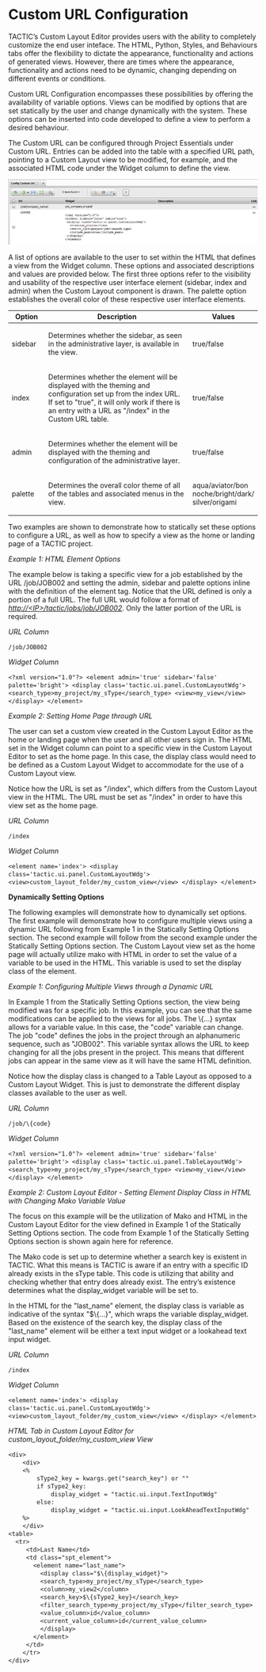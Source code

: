 # Custom URL Configuration

TACTIC’s Custom Layout Editor provides users with the ability to
completely customize the end user inteface. The HTML, Python, Styles,
and Behaviours tabs offer the flexibility to dictate the appearance,
functionality and actions of generated views. However, there are times
where the appearance, functionality and actions need to be dynamic,
changing depending on different events or conditions.

Custom URL Configuration encompasses these possibilities by offering the
availability of variable options. Views can be modified by options that
are set statically by the user and change dynamically with the system.
These options can be inserted into code developed to define a view to
perform a desired behaviour.

The Custom URL can be configured through Project Essentials under Custom
URL. Entries can be added into the table with a specified URL path,
pointing to a Custom Layout view to be modified, for example, and the
associated HTML code under the Widget column to define the view.

![image](media/Custom%20URL.png)

A list of options are available to the user to set within the HTML that
defines a view from the Widget column. These options and associated
descriptions and values are provided below. The first three options
refer to the visibility and usability of the respective user interface
element (sidebar, index and admin) when the Custom Layout component is
drawn. The palette option establishes the overall color of these
respective user interface elements.

<table>
<colgroup>
<col width="15%" />
<col width="64%" />
<col width="20%" />
</colgroup>
<thead>
<tr class="header">
<th><strong>Option</strong></th>
<th><strong>Description</strong></th>
<th><strong>Values</strong></th>
</tr>
</thead>
<tbody>
<tr class="odd">
<td><p>sidebar</p></td>
<td><p>Determines whether the sidebar, as seen in the administrative layer, is available in the view.</p></td>
<td><p>true/false</p></td>
</tr>
<tr class="even">
<td><p>index</p></td>
<td><p>Determines whether the element will be displayed with the theming and configuration set up from the index URL. If set to &quot;true&quot;, it will only work if there is an entry with a URL as &quot;/index&quot; in the Custom URL table.</p></td>
<td><p>true/false</p></td>
</tr>
<tr class="odd">
<td><p>admin</p></td>
<td><p>Determines whether the element will be displayed with the theming and configuration of the administrative layer.</p></td>
<td><p>true/false</p></td>
</tr>
<tr class="even">
<td><p>palette</p></td>
<td><p>Determines the overall color theme of all of the tables and associated menus in the view.</p></td>
<td><p>aqua/aviator/bon noche/bright/dark/ silver/origami</p></td>
</tr>
</tbody>
</table>

Two examples are shown to demonstrate how to statically set these
options to configure a URL, as well as how to specify a view as the home
or landing page of a TACTIC project.

*Example 1: HTML Element Options*

The example below is taking a specific view for a job established by the
URL /job/JOB002 and setting the admin, sidebar and palette options
inline with the definition of the element tag. Notice that the URL
defined is only a portion of a full URL. The full URL would follow a
format of *[http://&lt;IP&gt;/tactic/jobs/job/JOB002](http://<IP>/tactic/jobs/job/JOB002)*. Only the latter portion
of the URL is required.

*URL Column*

    /job/JOB002

*Widget Column*

    <?xml version="1.0"?> <element admin='true' sidebar='false'
    palette='bright'> <display class='tactic.ui.panel.CustomLayoutWdg'>
    <search_type>my_project/my_sType</search_type> <view>my_view</view>
    </display> </element>

*Example 2: Setting Home Page through URL*

The user can set a custom view created in the Custom Layout Editor as
the home or landing page when the user and all other users sign in. The
HTML set in the Widget column can point to a specific view in the Custom
Layout Editor to set as the home page. In this case, the display class
would need to be defined as a Custom Layout Widget to accommodate for
the use of a Custom Layout view.

Notice how the URL is set as "/index", which differs from the Custom
Layout view in the HTML. The URL must be set as "/index" in order to
have this view set as the home page.

*URL Column*

    /index

*Widget Column*

    <element name='index'> <display class='tactic.ui.panel.CustomLayoutWdg'>
    <view>custom_layout_folder/my_custom_view</view> </display> </element>

**Dynamically Setting Options**

The following examples will demonstrate how to dynamically set options.
The first example will demonstrate how to configure multiple views using
a dynamic URL following from Example 1 in the Statically Setting Options
section. The second example will follow from the second example under
the Statically Setting Options section. The Custom Layout view set as
the home page will actually utilize mako with HTML in order to set the
value of a variable to be used in the HTML. This variable is used to set
the display class of the element.

*Example 1: Configuring Multiple Views through a Dynamic URL*

In Example 1 from the Statically Setting Options section, the view being
modified was for a specific job. In this example, you can see that the
same modifications can be applied to the views for all jobs. The \\{…​}
syntax allows for a variable value. In this case, the "code" variable
can change. The job "code" defines the jobs in the project through an
alphanumeric sequence, such as "JOB002". This variable syntax allows the
URL to keep changing for all the jobs present in the project. This means
that different jobs can appear in the same view as it will have the same
HTML definition.

Notice how the display class is changed to a Table Layout as opposed to
a Custom Layout Widget. This is just to demonstrate the different
display classes available to the user as well.

*URL Column*

    /job/\{code}

*Widget Column*

    <?xml version="1.0"?> <element admin='true' sidebar='false'
    palette='bright'> <display class='tactic.ui.panel.TableLayoutWdg'>
    <search_type>my_project/my_sType</search_type> <view>my_view</view>
    </display> </element>

*Example 2: Custom Layout Editor - Setting Element Display Class in HTML
with Changing Mako Variable Value*

The focus on this example will be the utilization of Mako and HTML in
the Custom Layout Editor for the view defined in Example 1 of the
Statically Setting Options section. The code from Example 1 of the
Statically Setting Options section is shown again here for reference.

The Mako code is set up to determine whether a search key is existent in
TACTIC. What this means is TACTIC is aware if an entry with a specific
ID already exists in the sType table. This code is utilizing that
ability and checking whether that entry does already exist. The entry’s
existence determines what the display\_widget variable will be set to.

In the HTML for the "last\_name" element, the display class is variable
as indicative of the syntax "$\\{…​}", which wraps the variable
display\_widget. Based on the existence of the search key, the display
class of the "last\_name" element will be either a text input widget or a
lookahead text input widget.

*URL Column*

    /index

*Widget Column*

    <element name='index'> <display class='tactic.ui.panel.CustomLayoutWdg'>
    <view>custom_layout_folder/my_custom_view</view> </display> </element>

*HTML Tab in Custom Layout Editor for
custom\_layout\_folder/my\_custom\_view View*

    <div>
        <div>
        <%
            sType2_key = kwargs.get("search_key") or ""
            if sType2_key:
                display_widget = "tactic.ui.input.TextInputWdg"
            else:
                display_widget = "tactic.ui.input.LookAheadTextInputWdg"
        %>
        </div>
    <table>
      <tr>
         <td>Last Name</td>
         <td class="spt_element">
           <element name="last_name">
             <display class="$\{display_widget}">
             <search_type>my_project/my_sType</search_type>
             <column>my_view2</column>
             <search_key>$\{sType2_key}</search_key>
             <filter_search_type>my_project/my_sType</filter_search_type>
             <value_column>id</value_column>
             <current_value_column>id</current_value_column>
             </display>
           </element>
         </td>
        </tr>
    </div>
